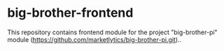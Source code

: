 # big-brother-frontend
This repository contains frontend module for the project "big-brother-pi" module (https://github.com/marketlytics/big-brother-pi.git)..
